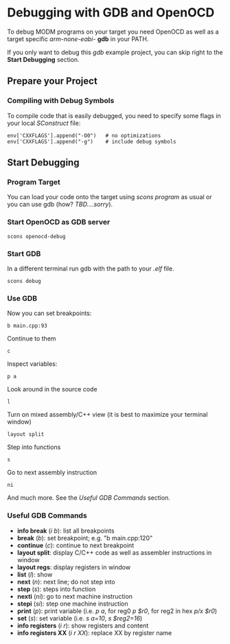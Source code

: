 # Debugging with GDB and OpenOCD

To debug MODM programs on your target you need OpenOCD
as well as a target specific _arm-none-eabi-_ **gdb** in your PATH.

If you only want to debug this _gdb_ example project, you can skip right to
the **Start Debugging** section.

## Prepare your Project

### Compiling with Debug Symbols

To compile code that is easily debugged, you need to specify some flags
in your local _SConstruct_ file:

	env['CXXFLAGS'].append("-O0")	# no optimizations
	env['CXXFLAGS'].append("-g")	# include debug symbols


## Start Debugging

### Program Target

You can load your code onto the target using _scons program_ as usual
or you can use gdb (how? _TBD....sorry_).

### Start OpenOCD as GDB server

	scons openocd-debug


### Start GDB

In a different terminal run gdb with the path to your _.elf_ file.

	scons debug


### Use GDB

Now you can set breakpoints:

	b main.cpp:93

Continue to them

	c

Inspect variables:

	p a

Look around in the source code

	l

Turn on mixed assembly/C++ view (it is best to maximize your terminal window)

	layout split

Step into functions

	s

Go to next assembly instruction

	ni

And much more. See the _Useful GDB Commands_ section.


### Useful GDB Commands

* **info break** (_i b_): list all breakpoints
* **break** (_b_): set breakpoint; e.g. "b main.cpp:120"
* **continue** (_c_): continue to next breakpoint
* **layout split**: display C/C++ code as well as assembler instructions in window
* **layout regs**:  display registers in window
* **list** (_l_): show
* **next** (_n_): next line; do not step into
* **step** (_s_): steps into function
* **nexti** (_ni_): go to next machine instruction
* **stepi** (_si_): step one machine instruction
* **print** (_p_): print variable (i.e. _p a_, for reg0 _p $r0_, for reg2 in hex _p/x $r0_)
* **set** (_s_): set variable (i.e. _s a=10_, _s $reg2=16_)
* **info registers** (_i r_): show registers and content
* **info registers XX** (_i r XX_): replace XX by register name
